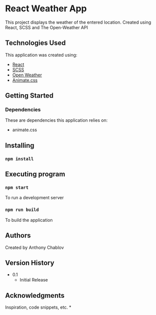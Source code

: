# React Weather App

This project displays the weather of the entered location. Created using React, SCSS and The Open-Weather API 

## Technologies Used
 
This application was created using: 
- [React](https://reactjs.org/) 
- [SCSS](https://sass-lang.com/documentation/syntax) 
- [Open Weather](https://openweathermap.org/api)
- [Animate.css](https://animate.style/)

## Getting Started
### Dependencies
These are dependencies this application relies on:
- animate.css

## Installing
### `npm install`


## Executing program
### `npm start` 
To run a development server
### `npm run build`
To build the application

## Authors

Created by Anthony Chablov

## Version History
* 0.1
    * Initial Release
    
## Acknowledgments
Inspiration, code snippets, etc.
* 

